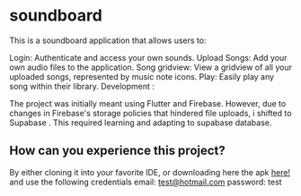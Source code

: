 # soundboard
 
This is a soundboard application that allows users to:

Login: Authenticate and access your own sounds.
Upload Songs: Add your  own audio files to the application.
Song gridview: View a  gridview  of all your   uploaded songs, represented by music note icons.
Play: Easily play any song within their library.
Development :

The project was initially meant using Flutter and Firebase. However, due to changes in Firebase's storage policies that hindered file uploads, i shifted  to Supabase  . This required learning and adapting to supabase  database.

## How can you experience this project? 

By either cloning it into your favorite IDE, or downloading here the apk [here!](https://drive.google.com/file/d/1pevIJYKF7fgKWIv28CXm-5NXOuGL9hRZ/view?usp=drive_link)
and use the following credentials
email: test@hotmail.com
password: test
